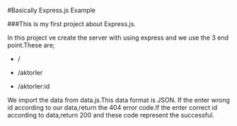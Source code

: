 #Basically Express.js Example

###This is my first project about Express.js.

In this project ve create the server with using express and we use the 3 end point.These are;

 - /
 + /aktorler
 * /aktorler:id

We import the data from data.js.This data format is JSON. If the enter wrong id according to our data,return the 404 error code.If the enter correct id according to data,return 200 and these code represent the successful.


